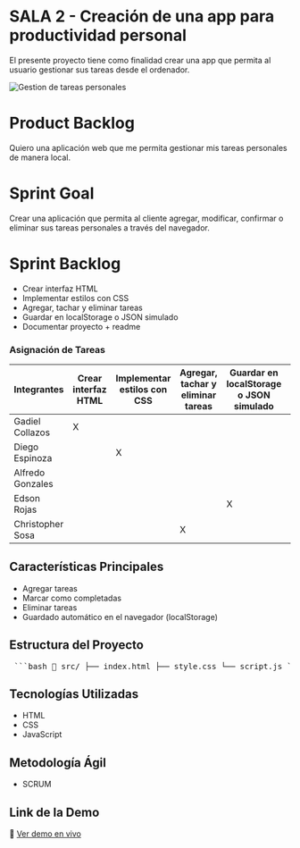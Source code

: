 # SALA 2 - Creación de una app para productividad personal
El presente proyecto tiene como finalidad crear una app que permita al usuario gestionar sus tareas desde el ordenador.

![Gestion de tareas personales](https://ideascale.com/wp-content/uploads/2022/03/Task-Management.png)

# Product Backlog
Quiero una aplicación web que me permita gestionar mis tareas personales de manera local.

# Sprint Goal
Crear una aplicación que permita al cliente agregar, modificar, confirmar o eliminar sus tareas personales a través del navegador.

# Sprint Backlog
- Crear interfaz HTML
- Implementar estilos con CSS
- Agregar, tachar y eliminar tareas
- Guardar en localStorage o JSON simulado
- Documentar proyecto + readme

### Asignación de Tareas

| Integrantes          |    Crear interfaz HTML   |  Implementar estilos con CSS  |  Agregar, tachar y eliminar tareas  | Guardar en localStorage o JSON simulado | Documentar proyecto + readme |
|----------------------|--------------------------|-------------------------------|-------------------------------------|-----------------------------------------|------------------------------|
| Gadiel Collazos      |            X             |                               |                                     |                                         |                              |
| Diego Espinoza       |                          |               X               |                                     |                                         |                              |
| Alfredo Gonzales     |                          |                               |                                     |                                         |               X              |
| Edson Rojas          |                          |                               |                                     |                     X                   |                              |
| Christopher Sosa     |                          |                               |                   X                 |                                         |                              |

## Características Principales
- Agregar tareas
- Marcar como completadas
- Eliminar tareas
- Guardado automático en el navegador (localStorage)

## Estructura del Proyecto
<pre lang="md"> ```bash 📁 src/ ├── index.html ├── style.css └── script.js ``` </pre>

## Tecnologías Utilizadas
- HTML
- CSS
- JavaScript

## Metodología Ágil
- SCRUM

## Link de la Demo
🔗 [Ver demo en vivo](https://kenntomi.github.io/lista-de-tareas/)
